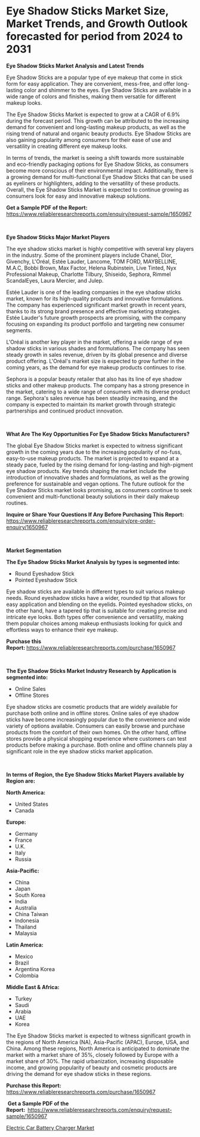 <p><h1>Eye Shadow Sticks Market Size, Market Trends, and Growth Outlook forecasted for period from 2024 to 2031</h1></p><p><strong>Eye Shadow Sticks Market Analysis and Latest Trends</strong></p>
<p><p>Eye Shadow Sticks are a popular type of eye makeup that come in stick form for easy application. They are convenient, mess-free, and offer long-lasting color and shimmer to the eyes. Eye Shadow Sticks are available in a wide range of colors and finishes, making them versatile for different makeup looks.</p><p>The Eye Shadow Sticks Market is expected to grow at a CAGR of 6.9% during the forecast period. This growth can be attributed to the increasing demand for convenient and long-lasting makeup products, as well as the rising trend of natural and organic beauty products. Eye Shadow Sticks are also gaining popularity among consumers for their ease of use and versatility in creating different eye makeup looks.</p><p>In terms of trends, the market is seeing a shift towards more sustainable and eco-friendly packaging options for Eye Shadow Sticks, as consumers become more conscious of their environmental impact. Additionally, there is a growing demand for multi-functional Eye Shadow Sticks that can be used as eyeliners or highlighters, adding to the versatility of these products. Overall, the Eye Shadow Sticks Market is expected to continue growing as consumers look for easy and innovative makeup solutions.</p></p>
<p><strong>Get a Sample PDF of the Report:&nbsp;</strong> <a href="https://www.reliableresearchreports.com/enquiry/request-sample/1650967">https://www.reliableresearchreports.com/enquiry/request-sample/1650967</a></p>
<p>&nbsp;</p>
<p><strong>Eye Shadow Sticks Major Market Players</strong></p>
<p><p>The eye shadow sticks market is highly competitive with several key players in the industry. Some of the prominent players include Chanel, Dior, Givenchy, L'Oréal, Estée Lauder, Lancome, TOM FORD, MAYBELLINE, M.A.C, Bobbi Brown, Max Factor, Helena Rubinstein, Live Tinted, Nyx Professional Makeup, Charlotte Tilbury, Shiseido, Sephora, Rimmel ScandalEyes, Laura Mercier, and Julep.</p><p>Estée Lauder is one of the leading companies in the eye shadow sticks market, known for its high-quality products and innovative formulations. The company has experienced significant market growth in recent years, thanks to its strong brand presence and effective marketing strategies. Estée Lauder's future growth prospects are promising, with the company focusing on expanding its product portfolio and targeting new consumer segments.</p><p>L'Oréal is another key player in the market, offering a wide range of eye shadow sticks in various shades and formulations. The company has seen steady growth in sales revenue, driven by its global presence and diverse product offering. L'Oréal's market size is expected to grow further in the coming years, as the demand for eye makeup products continues to rise.</p><p>Sephora is a popular beauty retailer that also has its line of eye shadow sticks and other makeup products. The company has a strong presence in the market, catering to a wide range of consumers with its diverse product range. Sephora's sales revenue has been steadily increasing, and the company is expected to maintain its market growth through strategic partnerships and continued product innovation.</p></p>
<p>&nbsp;</p>
<p><strong>What Are The Key Opportunities For Eye Shadow Sticks Manufacturers?</strong></p>
<p><p>The global Eye Shadow Sticks market is expected to witness significant growth in the coming years due to the increasing popularity of no-fuss, easy-to-use makeup products. The market is projected to expand at a steady pace, fueled by the rising demand for long-lasting and high-pigment eye shadow products. Key trends shaping the market include the introduction of innovative shades and formulations, as well as the growing preference for sustainable and vegan options. The future outlook for the Eye Shadow Sticks market looks promising, as consumers continue to seek convenient and multi-functional beauty solutions in their daily makeup routines.</p></p>
<p><strong>Inquire or Share Your Questions If Any Before Purchasing This Report:</strong> <a href="https://www.reliableresearchreports.com/enquiry/pre-order-enquiry/1650967">https://www.reliableresearchreports.com/enquiry/pre-order-enquiry/1650967</a></p>
<p>&nbsp;</p>
<p><strong>Market Segmentation</strong></p>
<p><strong>The Eye Shadow Sticks Market Analysis by types is segmented into:</strong></p>
<p><ul><li>Round Eyeshadow Stick</li><li>Pointed Eyeshadow Stick</li></ul></p>
<p><p>Eye shadow sticks are available in different types to suit various makeup needs. Round eyeshadow sticks have a wider, rounded tip that allows for easy application and blending on the eyelids. Pointed eyeshadow sticks, on the other hand, have a tapered tip that is suitable for creating precise and intricate eye looks. Both types offer convenience and versatility, making them popular choices among makeup enthusiasts looking for quick and effortless ways to enhance their eye makeup.</p></p>
<p><strong>Purchase this Report:&nbsp;</strong><a href="https://www.reliableresearchreports.com/purchase/1650967">https://www.reliableresearchreports.com/purchase/1650967</a></p>
<p>&nbsp;</p>
<p><strong>The Eye Shadow Sticks Market Industry Research by Application is segmented into:</strong></p>
<p><ul><li>Online Sales</li><li>Offline Stores</li></ul></p>
<p><p>Eye shadow sticks are cosmetic products that are widely available for purchase both online and in offline stores. Online sales of eye shadow sticks have become increasingly popular due to the convenience and wide variety of options available. Consumers can easily browse and purchase products from the comfort of their own homes. On the other hand, offline stores provide a physical shopping experience where customers can test products before making a purchase. Both online and offline channels play a significant role in the eye shadow sticks market application.</p></p>
<p>&nbsp;</p>
<p><strong>In terms of Region, the Eye Shadow Sticks Market Players available by Region are:</strong></p>
<p>
    <p> <strong> North America: </strong>
        <ul>
            <li>United States</li>
            <li>Canada</li>
        </ul>
        </p> 
    <p> <strong> Europe: </strong>
        <ul>
            <li>Germany</li>
            <li>France</li>
            <li>U.K.</li>
            <li>Italy</li>
            <li>Russia</li>
        </ul>
        </p> 
    <p> <strong> Asia-Pacific: </strong>
        <ul>
            <li>China</li>
            <li>Japan</li>
            <li>South Korea</li>
            <li>India</li>
            <li>Australia</li>
            <li>China Taiwan</li>
            <li>Indonesia</li>
            <li>Thailand</li>
            <li>Malaysia</li>
        </ul>
        </p> 
    <p> <strong> Latin America: </strong>
        <ul>
            <li>Mexico</li>
            <li>Brazil</li>
            <li>Argentina Korea</li>
            <li>Colombia</li>
        </ul>
        </p> 
    <p> <strong> Middle East & Africa: </strong>
        <ul>
            <li>Turkey</li>
            <li>Saudi</li>
            <li>Arabia</li>
            <li>UAE</li>
            <li>Korea</li>
        </ul>
    </p>
    </p>
<p><p>The Eye Shadow Sticks market is expected to witness significant growth in the regions of North America (NA), Asia-Pacific (APAC), Europe, USA, and China. Among these regions, North America is anticipated to dominate the market with a market share of 35%, closely followed by Europe with a market share of 30%. The rapid urbanization, increasing disposable income, and growing popularity of beauty and cosmetic products are driving the demand for eye shadow sticks in these regions.</p></p>
<p><strong>Purchase this Report: </strong><a href="https://www.reliableresearchreports.com/purchase/1650967">https://www.reliableresearchreports.com/purchase/1650967</a></p>
<p>&nbsp;<strong>Get a Sample PDF of the Report:&nbsp;&nbsp;</strong><a href="https://www.reliableresearchreports.com/enquiry/request-sample/1650967">https://www.reliableresearchreports.com/enquiry/request-sample/1650967</a></p>
<p><strong></strong></p>
<p><p><a href="https://chivalrous-flock-a86.notion.site/Electric-Car-Battery-Charger-Market-Insights-Market-Players-and-Forecast-Till-2031-9ef959b925414ea08704fd0b1205c32f">Electric Car Battery Charger Market</a></p></p>